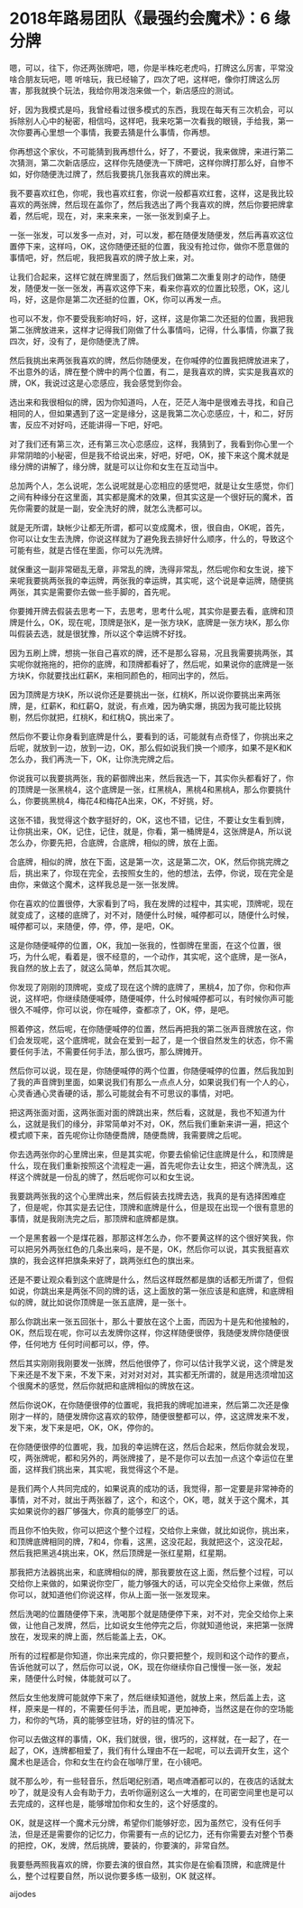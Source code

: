 # 2018年路易团队《最强约会魔术》：6 缘分牌

嗯，可以，往下，你还两张牌吧，嗯，你是半株吃老虎吗，打牌这么厉害，平常没啥合朋友玩吧，嗯 听啥玩，我已经输了，四次了吧，这样吧，像你打牌这么厉害，那我就换个玩法，我给你用泼泡来做一个，新店感应的测试。

好，因为我模式是吗，我曾经看过很多模式的东西，我现在每天有三次机会，可以拆除别人心中的秘密，相信吗，这样吧，我来吃第一次看我的眼镜，手给我，第一次你要再心里想一个事情，我要去猜是什么事情，你再想。

你再想这个家伙，不可能猜到我再想什么，好了，不要说，我来做牌，来进行第二次猜测，第二次新店感应，这样你先随便洗一下牌吧，这样你牌打那么好，自惨不如，好你随便洗过牌了，然后我要挑几张我喜欢的牌出来。

我不要喜欢红色，你呢，我也喜欢红套，你说一般都喜欢红套，这样，这是我比较喜欢的两张牌，然后现在盖你了，然后我选出了两个我喜欢的牌，然后你要把牌拿着，然后呢，现在，对，来来来来，一张一张发到桌子上。

一张一张发，可以发多一点对，对，可以发，都在随便发随便发，然后再喜欢这位置停下来，这样吗，OK，这你随便还挺的位置，我没有抢过你，做你不愿意做的事情吧，好，然后呢，我把我喜欢的牌子放上来，对。

让我们合起来，这样它就在牌里面了，然后我们做第二次重复刚才的动作，随便发，随便发一张一张发，再喜欢这停下来，看来你喜欢的位置比较愿，OK，这儿吗，好，这是你是第二次还挺的位置，OK，你可以再发一点。

也可以不发，你不要受我影响好吗，好，这样，这是你第二次还挺的位置，我把我第二张牌放进来，这样才记得我们刚做了什么事情吗，记得，什么事情，你赢了我四次，好，没有了，是你随便洗了牌。

然后我挑出来两张我喜欢的牌，然后你随便发，在你喊停的位置我把牌放进来了，不出意外的话，牌在整个牌中的两个位置，有二，是我喜欢的牌，实实是我喜欢的牌，OK，我说过这是心恋感应，我会感觉到你会。

选出来和我很相似的牌，因为你知道吗，人在，茫茫人海中是很难去寻找，和自己相同的人，但如果遇到了这一定是缘分，这是我第二次心恋感应，十，和二，好厉害，反应不对好吗，还能讲得一下吧，好吧。

对了我们还有第三次，还有第三次心恋感应，这样，我猜到了，我看到你心里一个非常阴暗的小秘密，但是我不给说出来，好吧，好吧，OK，接下来这个魔术就是缘分牌的讲解了，缘分牌，就是可以让你和女生在互动当中。

总加两个人，怎么说呢，怎么说呢就是心恋相应的感觉吧，就是让女生感觉，你们之间有种缘分在这里面，其实都是魔术的效果，但其实这是一个很好玩的魔术，首先你需要的就是一副，安全洗好的牌，就怎么洗都可以。

就是无所谓，缺帐少让都无所谓，都可以变成魔术，很，很自由，OK呢，首先，你可以让女生去洗牌，你说这样就为了避免我去排好什么顺序，什么的，导致这个可能有些，就是古怪在里面，你可以先洗牌。

就保重这一副非常砸乱无章，非常乱的牌，洗得非常乱，然后呢你和女生说，接下来呢我要挑两张我的幸运牌，两张我的幸运牌，其实呢，这个说是幸运牌，随便挑两张，其实是需要你去做一些手脚的，首先呢。

你要摊开牌去假装去思考一下，去思考，思考什么呢，其实你是要去看，底牌和顶牌是什么，OK，现在呢，顶牌是张K，是一张方块K，底牌是一张方块K，那么你叫假装去选，就是很犹豫，所以这个幸运牌不好找。

因为五刷上牌，想挑一张自己喜欢的牌，还不是那么容易，况且我需要挑两张，其实呢你就拖拖的，把你的底牌，和顶牌都看好了，然后呢，如果说你的底牌是一张方块K，你就要找出红薪K，来相同颜色的，相同出字的，然后。

因为顶牌是方块K，所以说你还是要挑出一张，红桃K，所以说你要挑出来两张牌，是，红薪K，和红薪Q，就说，有点难，因为确实爆，挑因为我可能比较挑剔，然后你就把，红桃K，和红桃Q，挑出来了。

然后你不要让你身看到底牌是什么，要看到的话，可能就有点奇怪了，你挑出来之后呢，就放到一边，放到一边，OK，那么假如说我们换一个顺序，如果不是K和K怎么办，我们再洗一下，OK，让你洗完牌之后。

你说我可以我要挑两张，我的薪御牌出来，然后我选一下，其实你头都看好了，你的顶牌是一张黑桃4，这个底牌是一张，红黑桃A，黑桃4和黑桃A，那么你要挑什么，你要挑黑桃4，梅花4和梅花A出来，OK，不好挑，好。

这张不错，我觉得这个数字挺好的，OK，这也不错，记住，不要让女生看到牌，让你挑出来，OK，记住，记住，就是，你看，第一桶牌是4，这张牌是A，所以说怎么办，你要先把，合底牌，合底牌，相似的牌，放在上面。

合底牌，相似的牌，放在下面，这是第一次，这是第二次，OK，然后你挑完牌之后，挑出来了，你现在完全，去按照女生的，他的想法，去停，你说，现在完全是由你，来做这个魔术，这样我总是一张一张发牌。

你在喜欢的位置很停，大家看到了吗，我在发牌的过程中，其实呢，顶牌呢，现在就变成了，这楼的底牌了，对不对，随便什么时候，喊停都可以，随便什么时候，喊停都可以，来随便，停，停，停，是吧，OK。

这是你随便喊停的位置，OK，我加一张我的，性御牌在里面，在这个位置，很巧，为什么呢，看着是，很不经意的，一个动作，其实呢，这个底牌，是一张A，我自然的放上去了，就这么简单，然后其次呢。

你发现了刚刚的顶牌呢，变成了现在这个牌的底牌了，黑桃4，加了你，你和你声说，这样吧，你继续随便喊停，随便喊停，什么时候喊停都可以，有时候你声可能很久不喊停，你可以说，你在喊停，查都凉了，OK，停，是吧。

照着停这，然后呢，在你随便喊停的位置，然后再把我的第二张声音牌放在这，你们会发现呢，这个底牌呢，就会在爱到一起了，是一个很自然发生的状态，你不需要任何手法，不需要任何手法，那么很巧，那么牌摊开。

然后你可以说，现在是，你随便喊停的两个位置，你随便喊停的位置，然后我加到了我的声音牌到里面，如果说我们有那么一点点人分，如果说我们有一个人的心，心灵香通心灵香硬的话，那么可能就会有不可思议的事情，对吧。

把这两张面对面，这两张面对面的牌跳出来，然后看，这就是，我也不知道为什么，这就是我们的缘分，非常简单对不对，OK，然后我们重新来讲一遍，把这个模式顺下来，首先呢你让你随便喬牌，随便喬牌，我需要牌之后呢。

你去选两张你的心里牌出来，但是其实呢，你要去偷偷记住底牌是什么，和顶牌是什么，现在我们重新按照这个流程走一遍，首先呢你去让女生，把这个牌洗乱，这样这个牌就是一份乱的牌了，然后呢你可以和女生说。

我要跳两张我的这个心里牌出来，然后假装去找牌去选，我真的是有选择困难症了，但是呢，你其实是去记住，顶牌和底牌是什么，但是现在出现一个很有意思的事情，就是我刚洗完之后，那顶牌和底牌都是旗。

一个是黑套器一个是煤花器，那那这样怎么办，你不要黄这样的这个很好笑我，你可以把另外两张红色的几条出来吗，是不是，OK，然后你可以说，其实我挺喜欢旗的，我会这样把旗条来好了，跳两张红色的旗出来。

还是不要让观众看到这个底牌是什么，然后这样既然都是旗的话都无所谓了，但假如说，你跳出来是两张不同的牌的话，这上面放的第一张应该是和底牌，和底牌相似的牌，就比如说你顶牌是一张五底牌，是一张十。

那么你跳出来一张五回张十，那么十要放在这个上面，而因为十是先和他接触的，OK，然后现在呢，你可以去发牌你这样，你这样随便很停，我随便发牌你随便很停，任何地方 任何时间都可以，停，停。

然后其实刚刚我刚要发一张牌，然后他很停了，你可以估计我学义说，这个牌是发下来还是不发下来，不发下来，对对对对对，其实都无所谓的，就是用选须增加这个很魔术的感觉，然后你就把和底牌相似的牌放在这。

然后你说OK，在你随便很停的位置呢，我把我的牌呢加进来，然后第二次还是像刚才一样的，随便发牌你这喜欢的软停，随便很整都可以，停，这这牌发来不发，发下来，发下来是吧，OK，OK，停你的。

在你随便很停的位置呢，我，加我的幸运牌在这，然后合起来，然后你就会发现，哎，两张牌呢，都和另外的，两张牌接了，是不是你可以去加一点这个幸运位在里面，这样我们挑出来，其实呢，我觉得这个不是。

是我们两个人共同完成的，如果说真的成功的话，我觉得，那一定要是非常神奇的事情，对不对，就出于两张器了，这个，和这个，OK，嗯，就关于这个魔术，其实如果说你的器厂够强大，你真的能够空厂的话。

而且你不怕失败，你可以把这个整个过程，交给你上来做，就比如说你，挑出来，和顶牌底牌相同的牌，7和4，你看，这黑，这没花起，我就把这个，这没花起，然后我把黑逃4挑出来，OK，然后顶牌是一张红星期，红星期。

那我把方法器挑出来，和底牌相似的牌，那我要放在这上面，然后整个过程，可以交给你上来做的，如果说你空厂，能力够强大的话，可以完全交给你上来做，然后你可以，就知道他们你说这样，你从上面一张一张发现来。

然后洗喝的位置随便停下来，洗喝那个就是随便停下来，对不对，完全交给你上来做，让他自己发牌，然后，比如说女生他停完之后，你就知道他说，来把第一张牌放在，发现来的牌上面，然后能盖上去，OK。

所有的过程都是你知道，你出来完成的，你只要把整个，规则和这个动作的要点，告诉他就可以了，然后你可以说，OK，现在你继续你自己慢慢一张一张，发起来，随便什么时候，体能就可以了。

然后女生他发牌可能就停下来了，然后继续知道他，就放上来，然后盖上去，这样，原来是一样的，不需要任何手法，而且呢，更加神奇，当然这是在你的空场能力，和你的气场，真的能够空驻场，好的驻的情况下。

你可以去做这样的事情，OK，我们就很，很，很巧的，这样就，在一起了，在一起了，OK，连牌都相爱了，我们有什么理由不在一起呢，可以去调开女生，这个魔术也是适合，你和女生在约会在咖啡厅里，在小镜吧。

就不那么吵，有一些轻音乐，然后喝纪别酒，喝点啤酒都可以的，在夜店的话就太吵了，就是没有人会有助于力，去听你逼别这么一大堆的，在司密空间里也是可以去完成的，这样也是，能够增加你和女生的，这个好感度的。

OK，就是这样一个魔术元分牌，希望你们能够好恋，因为虽然它，没有任何手法，但是还是需要你的记忆力，你需要有一点的记忆力，还有你需要去对整个节奏的把控，OK，发牌，然后挑牌，要装的，你要演的，非常自然。

我要懸两照我喜欢的牌，你要去演的很自然，其实你是在偷看顶牌，和底牌是什么，整个过程要自然，所以说你要多练一级别，OK 就这样。

aijodes
